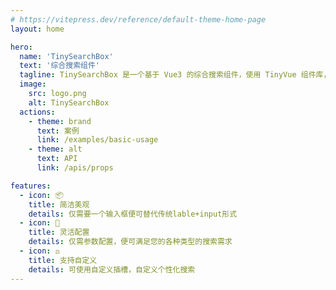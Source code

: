 ```yaml
---
# https://vitepress.dev/reference/default-theme-home-page
layout: home

hero:
  name: 'TinySearchBox'
  text: '综合搜索组件'
  tagline: TinySearchBox 是一个基于 Vue3 的综合搜索组件，使用 TinyVue 组件库，遵循 OpenTiny 设计规范，简单易用、功能强大，支持单选、多选、时间、时间区间等多条件筛选。
  image:
    src: logo.png
    alt: TinySearchBox
  actions:
    - theme: brand
      text: 案例
      link: /examples/basic-usage
    - theme: alt
      text: API
      link: /apis/props

features:
  - icon: 📦
    title: 简洁美观
    details: 仅需要一个输入框便可替代传统lable+input形式
  - icon: 📝
    title: 灵活配置
    details: 仅需参数配置，便可满足您的各种类型的搜索需求
  - icon: ⚖️
    title: 支持自定义
    details: 可使用自定义插槽，自定义个性化搜索
---
```

